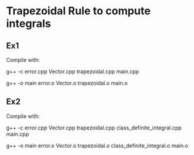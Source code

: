# Trapezoidal Rule to compute integrals

## Ex1
Compile with:

g++ -c error.cpp Vector.cpp trapezoidal.cpp main.cpp

g++ -o main error.o Vector.o trapezoidal.o main.o

## Ex2
Compile with:

g++ -c error.cpp Vector.cpp trapezoidal.cpp class_definite_integral.cpp main.cpp

g++ -o main error.o Vector.o trapezoidal.o class_definite_integral.o main.o
